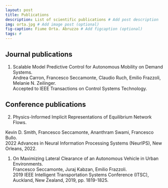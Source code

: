 ```yaml
---
layout: post
title: Publications
description: List of scientific publications # Add post description
img: orta.jpg # Add image post (optional)
fig-caption: Fiume Orta. Abruzzo # Add figcaption (optional)
tags: #
---
```


## Journal publications

1. Scalable Model Predictive Control for Autonomous Mobility on Demand Systems.  
Andrea Carron, Francesco Seccamonte, Claudio Ruch, Emilio Frazzoli, Melanie N. Zeilinger.  
Accepted to IEEE Transactions on Control Systems Technology. <a href="https://doi.org/10.1109/TCST.2019.2954520" target="_blank"><i class="fa fa-file"></i></a>

## Conference publications

2. Physics-Informed Implicit Representations of Equilibrium Network Flows.  

Kevin D. Smith, Francesco Seccamonte, Ananthram Swami, Francesco Bullo.  
2022 Advances in Neural Information Processing Systems (NeurIPS), New Orleans, 2022. <a href="https://sites.engineering.ucsb.edu/~kevinsmith/neurips_2022.pdf" target="_blank"><i class="fa fa-file"></i></a>

1. On Maximizing Lateral Clearance of an Autonomous Vehicle in Urban Environments.  
Francesco Seccamonte, Juraj Kabzan, Emilio Frazzoli.  
2019 IEEE Intelligent Transportation Systems Conference (ITSC), Auckland, New Zealand, 2019, pp. 1819-1825. <a href="https://doi.org/10.1109/ITSC.2019.8917353" target="_blank"><i class="fa fa-file"></i></a>

